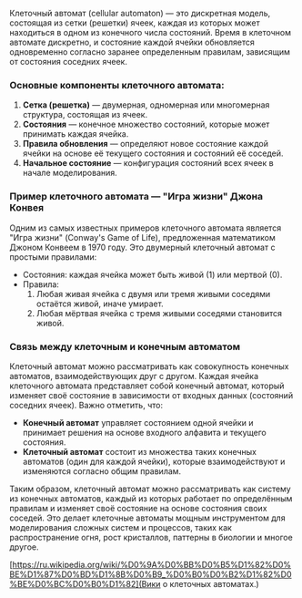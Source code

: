 Клеточный автомат (cellular automaton) — это дискретная модель, состоящая из сетки (решетки) ячеек, каждая из которых может находиться в одном из конечного числа состояний. Время в клеточном автомате дискретно, и состояние каждой ячейки обновляется одновременно согласно заранее определенным правилам, зависящим от состояния соседних ячеек.

### Основные компоненты клеточного автомата:

1. **Сетка (решетка)** — двумерная, одномерная или многомерная структура, состоящая из ячеек.
2. **Состояния** — конечное множество состояний, которые может принимать каждая ячейка.
3. **Правила обновления** — определяют новое состояние каждой ячейки на основе её текущего состояния и состояний её соседей.
4. **Начальное состояние** — конфигурация состояний всех ячеек в начале моделирования.

### Пример клеточного автомата — "Игра жизни" Джона Конвея

Одним из самых известных примеров клеточного автомата является "Игра жизни" (Conway's Game of Life), предложенная математиком Джоном Конвеем в 1970 году. Это двумерный клеточный автомат с простыми правилами:

- Состояния: каждая ячейка может быть живой (1) или мертвой (0).
- Правила:
  1. Любая живая ячейка с двумя или тремя живыми соседями остаётся живой, иначе умирает.
  2. Любая мёртвая ячейка с тремя живыми соседями становится живой.

### Связь между клеточным и конечным автоматом

Клеточный автомат можно рассматривать как совокупность конечных автоматов, взаимодействующих друг с другом. Каждая ячейка клеточного автомата представляет собой конечный автомат, который изменяет своё состояние в зависимости от входных данных (состояний соседних ячеек). Важно отметить, что:

- **Конечный автомат** управляет состоянием одной ячейки и принимает решения на основе входного алфавита и текущего состояния.
- **Клеточный автомат** состоит из множества таких конечных автоматов (один для каждой ячейки), которые взаимодействуют и изменяются согласно общим правилам.

Таким образом, клеточный автомат можно рассматривать как систему из конечных автоматов, каждый из которых работает по определённым правилам и изменяет своё состояние на основе состояния своих соседей. Это делает клеточные автоматы мощным инструментом для моделирования сложных систем и процессов, таких как распространение огня, рост кристаллов, паттерны в биологии и многое другое.

[https://ru.wikipedia.org/wiki/%D0%9A%D0%BB%D0%B5%D1%82%D0%BE%D1%87%D0%BD%D1%8B%D0%B9_%D0%B0%D0%B2%D1%82%D0%BE%D0%BC%D0%B0%D1%82](Вики о клеточных автоматах.)